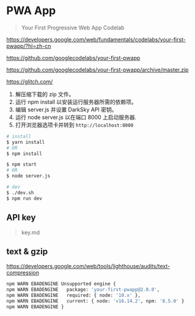 # PWA App

> Your First Progressive Web App Codelab

https://developers.google.com/web/fundamentals/codelabs/your-first-pwapp/?hl=zh-cn

https://github.com/googlecodelabs/your-first-pwapp

https://github.com/googlecodelabs/your-first-pwapp/archive/master.zip

https://glitch.com/

1. 解压缩下载的 zip 文件。
2. 运行 npm install 以安装运行服务器所需的依赖项。
3. 编辑 server.js 并设置 DarkSky API 密钥。
4. 运行 node server.js 以在端口 8000 上启动服务器.
5. 打开浏览器选项卡并转到 `http://localhost:8000`

```sh
# install
$ yarn install
# OR
$ npm install

$ npm start
# OR
$ node server.js

# dev
$ ./dev.sh
$ npm run dev

```

## API key

> key.md

## text & gzip

https://developers.google.com/web/tools/lighthouse/audits/text-compression


```sh
npm WARN EBADENGINE Unsupported engine {
npm WARN EBADENGINE   package: 'your-first-pwapp@2.0.0',
npm WARN EBADENGINE   required: { node: '10.x' },
npm WARN EBADENGINE   current: { node: 'v16.14.2', npm: '8.5.0' }
npm WARN EBADENGINE }
```

